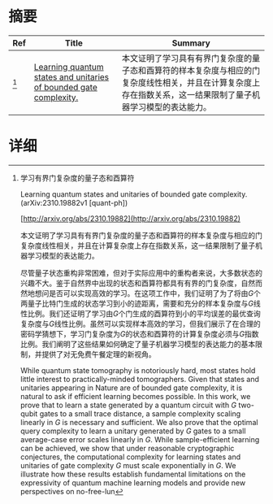 # 摘要

| Ref | Title | Summary |
| --- | --- | --- |
| [^1] | [Learning quantum states and unitaries of bounded gate complexity.](http://arxiv.org/abs/2310.19882) | 本文证明了学习具有有界门复杂度的量子态和酉算符的样本复杂度与相应的门复杂度线性相关，并且在计算复杂度上存在指数关系，这一结果限制了量子机器学习模型的表达能力。 |

# 详细

[^1]: 学习有界门复杂度的量子态和酉算符

    Learning quantum states and unitaries of bounded gate complexity. (arXiv:2310.19882v1 [quant-ph])

    [http://arxiv.org/abs/2310.19882](http://arxiv.org/abs/2310.19882)

    本文证明了学习具有有界门复杂度的量子态和酉算符的样本复杂度与相应的门复杂度线性相关，并且在计算复杂度上存在指数关系，这一结果限制了量子机器学习模型的表达能力。

    

    尽管量子状态重构非常困难，但对于实际应用中的重构者来说，大多数状态的兴趣不大。鉴于自然界中出现的状态和酉算符都具有有界的门复杂度，自然而然地想问是否可以实现高效的学习。在这项工作中，我们证明了为了将由$G$个两量子比特门生成的状态学习到小的迹距离，需要和充分的样本复杂度与$G$线性比例。我们还证明了学习由$G$个门生成的酉算符到小的平均误差的最优查询复杂度与$G$线性比例。虽然可以实现样本高效的学习，但我们展示了在合理的密码学猜想下，学习门复杂度为$G$的状态和酉算符的计算复杂度必须与$G$指数比例。我们阐明了这些结果如何确定了量子机器学习模型的表达能力的基本限制，并提供了对无免费午餐定理的新视角。

    While quantum state tomography is notoriously hard, most states hold little interest to practically-minded tomographers. Given that states and unitaries appearing in Nature are of bounded gate complexity, it is natural to ask if efficient learning becomes possible. In this work, we prove that to learn a state generated by a quantum circuit with $G$ two-qubit gates to a small trace distance, a sample complexity scaling linearly in $G$ is necessary and sufficient. We also prove that the optimal query complexity to learn a unitary generated by $G$ gates to a small average-case error scales linearly in $G$. While sample-efficient learning can be achieved, we show that under reasonable cryptographic conjectures, the computational complexity for learning states and unitaries of gate complexity $G$ must scale exponentially in $G$. We illustrate how these results establish fundamental limitations on the expressivity of quantum machine learning models and provide new perspectives on no-free-lun
    

